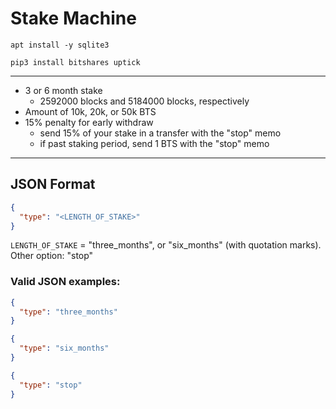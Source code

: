 # Stake Machine
```apt install -y sqlite3```

```pip3 install bitshares uptick```

---

- 3 or 6 month stake
  - 2592000 blocks and 5184000 blocks, respectively
- Amount of 10k, 20k, or 50k BTS
- 15% penalty for early withdraw
  - send 15% of your stake in a transfer with the "stop" memo
  - if past staking period, send 1 BTS with the "stop" memo

---

## JSON Format
```JSON
{
  "type": "<LENGTH_OF_STAKE>"
}
```
`LENGTH_OF_STAKE` = "three_months", or "six_months" (with quotation marks). Other option: "stop"

### Valid JSON examples:
```JSON
{
  "type": "three_months"
}
```
```JSON
{
  "type": "six_months"
}
```
```JSON
{
  "type": "stop"
}
```
